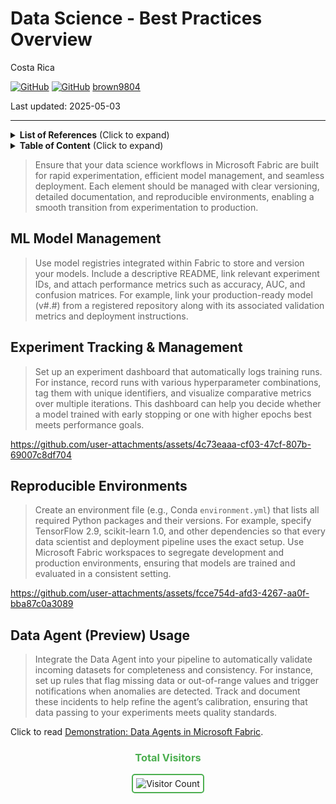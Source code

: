 # Data Science - Best Practices Overview

Costa Rica

[![GitHub](https://badgen.net/badge/icon/github?icon=github&label)](https://github.com)
[![GitHub](https://img.shields.io/badge/--181717?logo=github&logoColor=ffffff)](https://github.com/)
[brown9804](https://github.com/brown9804)

Last updated: 2025-05-03

----------

<details>
<summary><b>List of References</b> (Click to expand)</summary>

- [What is Data Science in Microsoft Fabric?](https://learn.microsoft.com/en-us/fabric/data-science/data-science-overview)
- [Data Science documentation in Microsoft Fabric](https://learn.microsoft.com/en-us/fabric/data-science/)

</details>

<details>
<summary><b>Table of Content</b> (Click to expand)</summary>

- [ML Model Management](#ml-model-management)
- [Experiment Tracking & Management](#experiment-tracking--management)
- [Reproducible Environments](#reproducible-environments)
- [Data Agent Preview Usage](#data-agent-preview-usage)

</details>

> Ensure that your data science workflows in Microsoft Fabric are built for rapid experimentation, efficient model management, and seamless deployment. Each element should be managed with clear versioning, detailed documentation, and reproducible environments, enabling a smooth transition from experimentation to production.

## ML Model Management	

>  Use model registries integrated within Fabric to store and version your models. Include a descriptive README, link relevant experiment IDs, and attach performance metrics such as accuracy, AUC, and confusion matrices. For example, link your production-ready model (v#.#) from a registered repository along with its associated validation metrics and deployment instructions.  

## Experiment Tracking & Management	

>  Set up an experiment dashboard that automatically logs training runs. For instance, record runs with various hyperparameter combinations, tag them with unique identifiers, and visualize comparative metrics over multiple iterations. This dashboard can help you decide whether a model trained with early stopping or one with higher epochs best meets performance goals.

https://github.com/user-attachments/assets/4c73eaaa-cf03-47cf-807b-69007c8df704
                                                                                                       
## Reproducible Environments	

>  Create an environment file (e.g., Conda `environment.yml`) that lists all required Python packages and their versions. For example, specify TensorFlow 2.9, scikit-learn 1.0, and other dependencies so that every data scientist and deployment pipeline uses the exact setup. Use Microsoft Fabric workspaces to segregate development and production environments, ensuring that models are trained and evaluated in a consistent setting.

https://github.com/user-attachments/assets/fcce754d-afd3-4267-aa0f-bba87c0a3089

## Data Agent (Preview) Usage	

> Integrate the Data Agent into your pipeline to automatically validate incoming datasets for completeness and consistency. For instance, set up rules that flag missing data or out-of-range values and trigger notifications when anomalies are detected. Track and document these incidents to help refine the agent’s calibration, ensuring that data passing to your experiments meets quality standards.  

Click to read [Demonstration: Data Agents in Microsoft Fabric](./Workloads-Specific/DataScience/Data_Agents.md).

<div align="center">
  <h3 style="color: #4CAF50;">Total Visitors</h3>
  <img src="https://profile-counter.glitch.me/brown9804/count.svg" alt="Visitor Count" style="border: 2px solid #4CAF50; border-radius: 5px; padding: 5px;"/>
</div>
